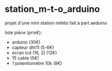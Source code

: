 # station_m-t-o_arduino

projet d'une mini station météo fait à part aeduino

liste pièce (prix€):
- arduino (30€)
- capteur dht11 (5-6€)
- ecran lcd (16, 2) (12€)
- 15 cable (5€)
- 1 potentiomètre 10k (8€)
